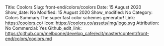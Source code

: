 Title: Coolors 
Slug: front-end/colors/coolors
Date: 15 August 2020
Show_date: No
Modified: 15 August 2020
Show_modified: No
Category: Colors
Summary:The super fast color schemes generator!
Link: https://coolors.co/
Icon: https://coolors.co/assets/img/logo.svg
Attribution: No
Commercial: Yes
Github_edit_link: https://github.com/melboone/develop_cafe/edit/master/content/front-end/colors/coolors.md